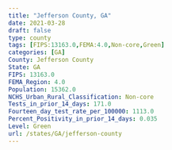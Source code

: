 ```yaml
---
title: "Jefferson County, GA"
date: 2021-03-28
draft: false
type: county
tags: [FIPS:13163.0,FEMA:4.0,Non-core,Green]
categories: [GA]
County: Jefferson County
State: GA
FIPS: 13163.0
FEMA_Region: 4.0
Population: 15362.0
NCHS_Urban_Rural_Classification: Non-core
Tests_in_prior_14_days: 171.0
Fourteen_day_test_rate_per_100000: 1113.0
Percent_Positivity_in_prior_14_days: 0.035
Level: Green
url: /states/GA/jefferson-county
---
```



